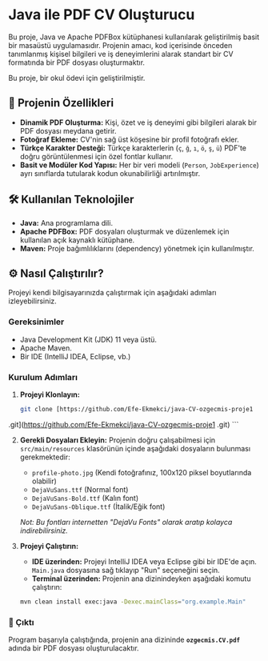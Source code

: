# Java ile PDF CV Oluşturucu

Bu proje, Java ve Apache PDFBox kütüphanesi kullanılarak geliştirilmiş basit bir masaüstü uygulamasıdır. Projenin amacı, kod içerisinde önceden tanımlanmış kişisel bilgileri ve iş deneyimlerini alarak standart bir CV formatında bir PDF dosyası oluşturmaktır.

Bu proje, bir okul ödevi için geliştirilmiştir.

## 🚀 Projenin Özellikleri

-   **Dinamik PDF Oluşturma:** Kişi, özet ve iş deneyimi gibi bilgileri alarak bir PDF dosyası meydana getirir.
-   **Fotoğraf Ekleme:** CV'nin sağ üst köşesine bir profil fotoğrafı ekler.
-   **Türkçe Karakter Desteği:** Türkçe karakterlerin (`ç`, `ğ`, `ı`, `ö`, `ş`, `ü`) PDF'te doğru görüntülenmesi için özel fontlar kullanır.
-   **Basit ve Modüler Kod Yapısı:** Her bir veri modeli (`Person`, `JobExperience`) ayrı sınıflarda tutularak kodun okunabilirliği artırılmıştır.

## 🛠️ Kullanılan Teknolojiler

-   **Java:** Ana programlama dili.
-   **Apache PDFBox:** PDF dosyaları oluşturmak ve düzenlemek için kullanılan açık kaynaklı kütüphane.
-   **Maven:** Proje bağımlılıklarını (dependency) yönetmek için kullanılmıştır.

## ⚙️ Nasıl Çalıştırılır?

Projeyi kendi bilgisayarınızda çalıştırmak için aşağıdaki adımları izleyebilirsiniz.

### Gereksinimler

-   Java Development Kit (JDK) 11 veya üstü.
-   Apache Maven.
-   Bir IDE (IntelliJ IDEA, Eclipse, vb.)

### Kurulum Adımları

1.  **Projeyi Klonlayın:**
    ```bash
    git clone [https://github.com/Efe-Ekmekci/java-CV-ozgecmis-proje1
.git](https://github.com/Efe-Ekmekci/java-CV-ozgecmis-proje1
.git)
    ```

2.  **Gerekli Dosyaları Ekleyin:**
    Projenin doğru çalışabilmesi için `src/main/resources` klasörünün içinde aşağıdaki dosyaların bulunması gerekmektedir:
    -   `profile-photo.jpg` (Kendi fotoğrafınız, 100x120 piksel boyutlarında olabilir)
    -   `DejaVuSans.ttf` (Normal font)
    -   `DejaVuSans-Bold.ttf` (Kalın font)
    -   `DejaVuSans-Oblique.ttf` (İtalik/Eğik font)

    *Not: Bu fontları internetten "DejaVu Fonts" olarak aratıp kolayca indirebilirsiniz.*

3.  **Projeyi Çalıştırın:**
    -   **IDE üzerinden:** Projeyi IntelliJ IDEA veya Eclipse gibi bir IDE'de açın. `Main.java` dosyasına sağ tıklayıp "Run" seçeneğini seçin.
    -   **Terminal üzerinden:** Projenin ana dizinindeyken aşağıdaki komutu çalıştırın:
    ```bash
    mvn clean install exec:java -Dexec.mainClass="org.example.Main"
    ```

### 📄 Çıktı

Program başarıyla çalıştığında, projenin ana dizininde **`ozgecmis.CV.pdf`** adında bir PDF dosyası oluşturulacaktır.

